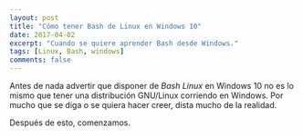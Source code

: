 ```yaml
---
layout: post
title: "Cómo tener Bash de Linux en Windows 10"
date: 2017-04-02
excerpt: "Cuando se quiere aprender Bash desde Windows."
tags: [Linux, Bash, windows]
comments: false
---
```


Antes de nada advertir que disponer de *Bash Linux* en Windows 10 no es lo mismo que
tener una distribución GNU/Linux corriendo en Windows. Por mucho que se diga
o se quiera hacer creer, dista mucho de la realidad.

Después de esto, comenzamos.
